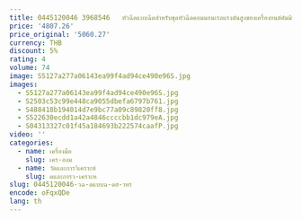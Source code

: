```yaml
---
title: 0445120046 3968546   หัวฉีดแบบฉีดสําหรับชุดหัวฉีดคอมมอนเรลแรงดันสูงของเครื่องยนต์คัมมินส์
price: '4807.26'
price_original: '5060.27'
currency: THB
discount: 5%
rating: 4
volume: 74
image: S5127a277a06143ea99f4ad94ce490e96S.jpg
images:
  - S5127a277a06143ea99f4ad94ce490e96S.jpg
  - S2503c53c99e448ca9055dbefa6797b761.jpg
  - S488418b194014d7e9bc77a09c89820ff8.jpg
  - S522630ecdd1a42a4846ccccbb1dc979eA.jpg
  - S04313327c01f45a184693b222574caafP.jpg
video: ''
categories:
  - name: เครื่องมือ
    slug: เคร-องม
  - name: วัดและการวิเคราะห์
    slug: ดและการว-เคราะห
slug: 0445120046-วฉ-ดแบบฉ-ดส-าหร
encode: oFqxQDe
lang: th
---
```

  